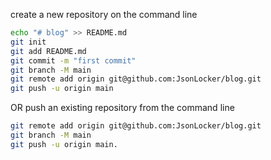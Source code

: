 

create a new repository on the command line

```bash
echo "# blog" >> README.md
git init
git add README.md
git commit -m "first commit"
git branch -M main
git remote add origin git@github.com:JsonLocker/blog.git
git push -u origin main
```
OR  push an existing repository from the command line

```bash
git remote add origin git@github.com:JsonLocker/blog.git
git branch -M main
git push -u origin main.
```
